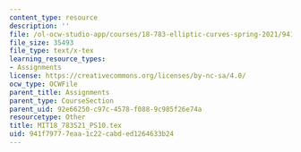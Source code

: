 ```yaml
---
content_type: resource
description: ''
file: /ol-ocw-studio-app/courses/18-783-elliptic-curves-spring-2021/941f79777eaa1c22cabded1264633b24_MIT18_783S21_PS10.tex
file_size: 35493
file_type: text/x-tex
learning_resource_types:
- Assignments
license: https://creativecommons.org/licenses/by-nc-sa/4.0/
ocw_type: OCWFile
parent_title: Assignments
parent_type: CourseSection
parent_uid: 92e66250-c97c-4578-f088-9c985f26e74a
resourcetype: Other
title: MIT18_783S21_PS10.tex
uid: 941f7977-7eaa-1c22-cabd-ed1264633b24
---
```

